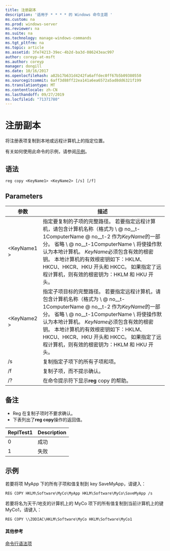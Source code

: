 ```yaml
---
title: 注册副本
description: '适用于 * * * * 的 Windows 命令主题 '
ms.custom: na
ms.prod: windows-server
ms.reviewer: na
ms.suite: na
ms.technology: manage-windows-commands
ms.tgt_pltfrm: na
ms.topic: article
ms.assetid: 3fe74213-39ec-4b2d-ba3d-086243eac997
author: coreyp-at-msft
ms.author: coreyp
manager: dongill
ms.date: 10/16/2017
ms.openlocfilehash: a82b17b631d4242fa6affdec0ff67b5b09380550
ms.sourcegitcommit: 6aff3d88ff22ea141a6ea6572a5ad8dd6321f199
ms.translationtype: MT
ms.contentlocale: zh-CN
ms.lasthandoff: 09/27/2019
ms.locfileid: "71371780"
---
```

# <a name="reg-copy"></a>注册副本



将注册表项复制到本地或远程计算机上的指定位置。

有关如何使用此命令的示例，请参阅[示例](#BKMK_examples)。

## <a name="syntax"></a>语法

```
reg copy <KeyName1> <KeyName2> [/s] [/f]
```

## <a name="parameters"></a>Parameters

|参数|描述|
|---------|-----------|
|\<KeyName1 >|指定要复制的子项的完整路径。 若要指定远程计算机，请包含计算机名称（格式为 \\ @ no__t-1ComputerName @ no__t-2 作为*KeyName*的一部分。 省略 \\ @ no__t-1ComputerName \ 将使操作默认为本地计算机。 *KeyName*必须包含有效的根密钥。 本地计算机的有效根密钥如下：HKLM、HKCU、HKCR、HKU 开头和 HKCC。 如果指定了远程计算机，则有效的根密钥为：HKLM 和 HKU 开头。|
|\<KeyName2 >|指定子项目标的完整路径。 若要指定远程计算机，请包含计算机名称（格式为 \\ @ no__t-1ComputerName @ no__t-2 作为*KeyName*的一部分。 省略 \\ @ no__t-1ComputerName \ 将使操作默认为本地计算机。 *KeyName*必须包含有效的根密钥。 本地计算机的有效根密钥如下：HKLM、HKCU、HKCR、HKU 开头和 HKCC。 如果指定了远程计算机，则有效的根密钥为：HKLM 和 HKU 开头。|
|/s|复制指定子项下的所有子项和项。|
|/f|复制子项，而不提示确认。|
|/?|在命令提示符下显示**reg** copy 的帮助。|

## <a name="remarks"></a>备注

-   Reg 在复制子项时不要求确认。
-   下表列出了**reg copy**操作的返回值。

|ReplTest1|Description|
|-----|-----------|
|0|成功|
|1|失败|

## <a name="BKMK_examples"></a>示例

若要将项 MyApp 下的所有子项和值复制到 key SaveMyApp，请键入：
```
REG COPY HKLM\Software\MyCo\MyApp HKLM\Software\MyCo\SaveMyApp /s
```
若要将名为天干/地支的计算机上的 MyCo 项下的所有值复制到当前计算机上的键 MyCo1，请键入：
```
REG COPY \\ZODIAC\HKLM\Software\MyCo HKLM\Software\MyCo1
```

#### <a name="additional-references"></a>其他参考

[命令行语法项](command-line-syntax-key.md)
